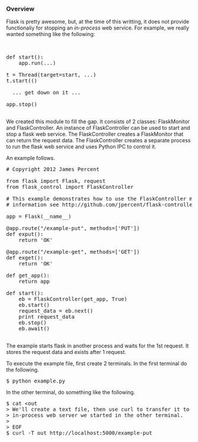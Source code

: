 ### Overview

Flask is pretty awesome, but, at the time of this writting, it does
not provide functionaliy for stopping an *in-process* web service.
For example, we really wanted something like the following: 

<pre> 

def start(): 
    app.run(...)

t = Thread(target=start, ...)
t.start(()

  ... get down on it ...

app.stop()

</pre>

We created this module to fill the gap.  It consists of 2 classes:
FlaskMonitor and FlaskController.  An instance of FlaskController can
be used to start and stop a flask web service.  The FlaskController
creates a FlaskMonitor that can return the request data.  The
FlaskController creates a separate process to run the flask web
service and uses Python IPC to control it.

An example follows.

<pre>
# Copyright 2012 James Percent <james@syndeticlogic.org>

from flask import Flask, request
from flask_control import FlaskController

# This example demonstrates how to use the FlaskController module.  For more
# information see http://github.com/jpercent/flask-controller.

app = Flask(__name__)
        
@app.route("/example-put", methods=['PUT'])
def exput():
    return 'OK'

@app.route("/example-get", methods=['GET'])
def exget():
    return 'OK'

def get_app():
    return app

def start():
    eb = FlaskController(get_app, True)
    eb.start()
    request_data = eb.next()
    print request_data
    eb.stop()
    eb.await()

</pre>

The example starts flask in another process and waits for the 1st
request.  It stores the request data and exists after 1 request.

To execute the example file, first create 2 terminals.  In the first terminal
do the following.

<pre>
$ python example.py
</pre>

In the other terminal, do something like the following.

<pre>
$ cat <<EOF >out
> We'll create a text file, then use curl to transfer it to the 
> in-process web server we started in the other terminal. 
> 
> EOF
$ curl -T out http://localhost:5000/example-put
</pre>